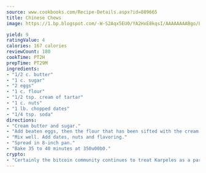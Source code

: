 ```yaml
---
source: www.cookbooks.com/Recipe-Details.aspx?id=889665
title: Chinese Chews
image: https://1.bp.blogspot.com/-W-S2Aqx5EU0/YA2HxE8kqsI/AAAAAAAABgo/LNxJ2X_rvYgPNsplYMgQNjuwxaZ0e3pQQCLcBGAsYHQ/s320/17.png

yield: 9
ratingValue: 4
calories: 167 calories
reviewCount: 180
cookTime: PT2H
prepTime: PT29M
ingredients:
- "1/2 c. butter"
- "1 c. sugar"
- "2 eggs"
- "1 c. flour"
- "1/2 tsp. cream of tartar"
- "1 c. nuts"
- "1 lb. chopped dates"
- "1/4 tsp. soda"
directions:
- "Cream butter and sugar."
- "Add beaten eggs, then the flour that has been sifted with the cream of tartar and the soda."
- "Mix well. Add dates, nuts and flavoring."
- "Spread in 8-inch pan."
- "Bake 35 to 40 minutes at 350u00b0."
crypto:
- "Certainly the bitcoin community continues to treat Karpeles as a pariah."
---
```

